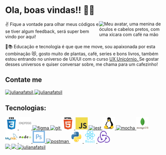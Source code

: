 # Ola, boas vindas!! 🤘🏽
<div>
<img 
     align="right"
     style=""
     width="40%"
     src="https://github.com/julianafatsil/julianafatsil/blob/master/img/avatar.png?raw=true"
     alt="Meu avatar, uma menina de óculos e cabelos pretos, com uma xícara com café na mão"/>
<p> ✌️ Fique a vontade para olhar meus códigos e se tiver algum feedback, será super bem vindo por aqui! 
</p>

<p> 🚀📚 Educação e tecnologia é que que me move, sou apaixonada por esta combinação 😻, gosto muito de plantas, café, series e bons livros, também estou entrando no universo de UX/UI com o curso <a href="https://www.uxunicornio.vip"/>UX Unicórnio. </a> Se gostar desses universos e quiser conversar sobre, me chama para um cafezinho!
</p>  
</div>

 ## Contate me
<p align="left">
<a 
   href="https://linkedin.com/in/julianafatsil" 
   target="blank">
     <img align="center" 
          src="https://raw.githubusercontent.com/rahuldkjain/github-profile-readme-generator/master/src/images/icons/Social/linked-in-alt.svg"
          alt="julianafatsil"
          height="30"
          width="40" />
</a>
<a 
   href="https://instagram.com/julianafatsil"
   target="blank">
     <img align="center" 
          src="https://raw.githubusercontent.com/rahuldkjain/github-profile-readme-generator/master/src/images/icons/Social/instagram.svg" 
          alt="julianafatsil"
          height="30" 
          width="40" />
</a>
</p>

## Tecnologias:
<div align="left">
     <a href="https://www.w3schools.com/css/"
        target="_blank" 
        rel="noreferrer"> 
     <img
          src="https://raw.githubusercontent.com/devicons/devicon/master/icons/css3/css3-original-wordmark.svg"
          alt="css3"
          width="40"
          height="40"/> 
     </a> 
     <a 
        href="https://expressjs.com" 
        target="_blank" 
        rel="noreferrer"> 
          <img src="https://raw.githubusercontent.com/devicons/devicon/master/icons/express/express-original-wordmark.svg" 
               alt="express" 
               width="40" 
               height="40"/> 
     </a> 
     <a 
        href="https://www.figma.com/"
        target="_blank" 
        rel="noreferrer"> 
          <img 
               src="https://www.vectorlogo.zone/logos/figma/figma-icon.svg" 
               alt="figma" 
               width="40" 
               height="40"/>
     </a> 
     <a 
        href="https://git-scm.com/" 
        target="_blank" rel="noreferrer"> 
          <img 
               src="https://www.vectorlogo.zone/logos/git-scm/git-scm-icon.svg" 
               alt="git" 
               width="40" 
               height="40"/> 
     </a> 
     <a 
        href="https://www.w3.org/html/" 
        target="_blank" 
        rel="noreferrer"> 
          <img 
               src="https://raw.githubusercontent.com/devicons/devicon/master/icons/html5/html5-original-wordmark.svg" 
               alt="html5" 
               width="40" 
               height="40"/> 
     </a> 
     <a 
        href="https://developer.mozilla.org/en-US/docs/Web/JavaScript" 
        target="_blank" 
        rel="noreferrer"> 
          <img 
               src="https://raw.githubusercontent.com/devicons/devicon/master/icons/javascript/javascript-original.svg" 
               alt="javascript"
               width="40" 
               height="40"/> 
     </a> 
     <a 
        href="https://jestjs.io" 
        target="_blank" 
        rel="noreferrer">
          <img 
               src="https://www.vectorlogo.zone/logos/jestjsio/jestjsio-icon.svg" 
               alt="jest" 
               width="40" 
               height="40"/> 
     </a> 
     <a 
        href="https://www.linux.org/" 
        target="_blank" 
        rel="noreferrer"> 
          <img 
               src="https://raw.githubusercontent.com/devicons/devicon/master/icons/linux/linux-original.svg"
               alt="linux"
               width="40" 
               height="40"/> 
     </a>
     <a 
        href="https://mochajs.org" 
        target="_blank" 
        rel="noreferrer"> 
          <img 
               src="https://www.vectorlogo.zone/logos/mochajs/mochajs-icon.svg"
               alt="mocha"
               width="40"
               height="40"/>
     </a>
     <a 
        href="https://www.mongodb.com/"
        target="_blank" 
        rel="noreferrer"> 
          <img 
               src="https://raw.githubusercontent.com/devicons/devicon/master/icons/mongodb/mongodb-original-wordmark.svg" 
               alt="mongodb" 
               width="40" 
               height="40"/>
     </a> 
     <a href="https://www.mysql.com/" 
        target="_blank"
        rel="noreferrer"> 
          <img 
               src="https://raw.githubusercontent.com/devicons/devicon/master/icons/mysql/mysql-original-wordmark.svg"
               alt="mysql"
               width="40" 
               height="40"/>
     </a>
     <a 
        href="https://nodejs.org"
        target="_blank"
        rel="noreferrer"> 
          <img 
               src="https://raw.githubusercontent.com/devicons/devicon/master/icons/nodejs/nodejs-original-wordmark.svg" 
               alt="nodejs" 
               width="40" 
               height="40"/> 
     </a>
     <a 
        href="https://www.photoshop.com/en"
        target="_blank" 
        rel="noreferrer"> 
          <img src="https://raw.githubusercontent.com/devicons/devicon/master/icons/photoshop/photoshop-line.svg" 
               alt="photoshop" 
               width="40" 
               height="40"/> 
     </a> 
     <a 
        href="https://postman.com" 
        target="_blank" 
        rel="noreferrer"> 
          <img 
               src="https://www.vectorlogo.zone/logos/getpostman/getpostman-icon.svg" 
               alt="postman" 
               width="40" 
               height="40"/> 
     </a> 
     <a 
        href="https://www.python.org" 
        target="_blank" 
        rel="noreferrer"> 
          <img 
               src="https://raw.githubusercontent.com/devicons/devicon/master/icons/python/python-original.svg" 
               alt="python"
               width="40"
               height="40"/> 
     </a> 
     <a 
        href="https://reactjs.org/" 
        target="_blank"
        rel="noreferrer"> 
          <img src="https://raw.githubusercontent.com/devicons/devicon/master/icons/react/react-original-wordmark.svg"
               alt="react"
               width="40"
               height="40"/>
     </a>
     <a 
        href="https://redux.js.org" 
        target="_blank" 
        rel="noreferrer"> 
          <img 
               src="https://raw.githubusercontent.com/devicons/devicon/master/icons/redux/redux-original.svg" 
               alt="redux" 
               width="40" 
               height="40"/> 
     </a>
</div>


<div align="left">
     <a href="https://github.com/julianafatsil">
     <img 
          height="120" 
          src="https://github-readme-stats.vercel.app/api?username=julianafatsil&show_icons=true&theme=dracula&include_all_commits=true&count_private=true"/>
     <img 
          height="150" 
          src="https://github-readme-stats.vercel.app/api/top-langs/?username=julianafatsil&layout=compact&langs_count=7&theme=dracula"/>
          <img
         height="120"
         src="https://github-readme-streak-stats.herokuapp.com/?user=julianafatsil&theme=dracula"
         alt="julianafatsil" />
</div>

